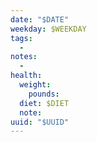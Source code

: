 ```yaml
---
date: "$DATE"
weekday: $WEEKDAY
tags:
  -
notes:
  - 
health:
  weight:
    pounds: 
  diet: $DIET
  note:
uuid: "$UUID"
---
```


